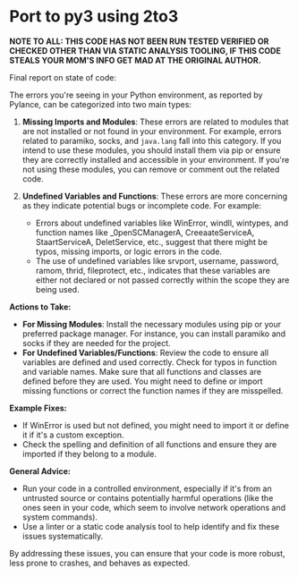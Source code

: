 # Port to py3 using 2to3

**NOTE TO ALL: THIS CODE HAS NOT BEEN RUN TESTED VERIFIED OR CHECKED OTHER THAN VIA STATIC ANALYSIS TOOLING, IF THIS CODE STEALS YOUR MOM'S INFO GET MAD AT THE ORIGINAL AUTHOR.**

Final report on state of code:

The errors you're seeing in your Python environment, as reported by Pylance, can be categorized into two main types:

1. **Missing Imports and Modules**: These errors are related to modules that are not installed or not found in your environment. For example, errors related to paramiko, socks, and `java.lang` fall into this category. If you intend to use these modules, you should install them via pip or ensure they are correctly installed and accessible in your environment. If you're not using these modules, you can remove or comment out the related code.

2. **Undefined Variables and Functions**: These errors are more concerning as they indicate potential bugs or incomplete code. For example:
   - Errors about undefined variables like WinError, windll, wintypes, and function names like _0penSCManagerA, CreeaateServiceA, StaartServiceA, DeletService, etc., suggest that there might be typos, missing imports, or logic errors in the code.
   - The use of undefined variables like srvport, username, password, ramom, thrid, fileprotect, etc., indicates that these variables are either not declared or not passed correctly within the scope they are being used.

**Actions to Take:**
- **For Missing Modules**: Install the necessary modules using pip or your preferred package manager. For instance, you can install paramiko and socks if they are needed for the project.
- **For Undefined Variables/Functions**: Review the code to ensure all variables are defined and used correctly. Check for typos in function and variable names. Make sure that all functions and classes are defined before they are used. You might need to define or import missing functions or correct the function names if they are misspelled.

**Example Fixes:**
- If WinError is used but not defined, you might need to import it or define it if it's a custom exception.
- Check the spelling and definition of all functions and ensure they are imported if they belong to a module.

**General Advice:**
- Run your code in a controlled environment, especially if it's from an untrusted source or contains potentially harmful operations (like the ones seen in your code, which seem to involve network operations and system commands).
- Use a linter or a static code analysis tool to help identify and fix these issues systematically.

By addressing these issues, you can ensure that your code is more robust, less prone to crashes, and behaves as expected.
